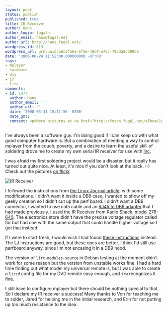 ```yaml
---
layout: post
status: publish
published: true
title: IR Receiver
author: Hans
author_login: fugalh
author_email: hans@fugal.net
author_url: http://hans.fugal.net/
wordpress_id: 613
wordpress_url: urn:uuid:5dc2f56e-5f56-40c4-a75c-79bda8cd09da
date: '2006-06-24 11:52:00.000000000 -07:00'
tags:
- mplayer
- hardware
- diy
- ir
- lirc
comments:
- id: 1477
  author: Hans
  author_email: ''
  author_url: ''
  date: '2008-03-31 15:11:56 -0700'
  date_gmt: ''
  content: <p>More pictures at <a href="http://foton.fugal.net/album/18" rel="nofollow">http://foton.fugal.net/album/18</a></p>
---
```

<p>I've always been a software guy. I'm doing good if I can keep up with what good
computer hardware is. But a combination of needing a way to control mplayer
from the couch, poverty, and a desire to learn the useful skill of soldering
drove me to create my own serial IR receiver for use with
<a href="http://lirc.org">lirc</a>.</p>

<p>I was afraid my first soldering project would be a disaster, but it really has
turned out quite nice. At least, it's nice if you don't look at the back. :-)
Check out the pictures <a href="http://flickr.com/photos/fugalh/sets/72157594175920213/">on
flickr</a>.</p>

<p><img src="http://static.flickr.com/56/173915310_fbe9801bb8_m.jpg" alt="IR Receiver"/></p>

<p>I followed the instructions from <a href="http://www.linuxjournal.com/article/8811">the Linux Journal
article</a>, with some modifications. I
didn't want it inside a DB9 case, I wanted to show off my geeky creation so I
didn't cut up the perf board. I didn't want a DB9 connector, I wanted to use
cat5 cable and an <a href="http://www.ossmann.com/5-in-1.html">RJ45 to DB9 adapter</a>
that I had made previously. I used the IR Receiver from Radio Shack, <a href="http://www.radioshack.com/product/index.jsp?productId=2049727&amp;cp=&amp;origkw=infrared&amp;kw=infrared&amp;parentPage=search">model
276-640</a>.
The electronics store didn't have the precise voltage regulator called for but
had one with the same output that could handle higher voltage so I got that
instead. </p>

<p>If I were to start fresh, I would wish I had found <a href="http://lnx.manoweb.com/lirc/?partType=section&amp;partName=introduction">these
instructions</a>
instead. The LJ instructions are good, but these ones are better. I think I'd
still use perfboard anyway, since I'm not encasing it in a DB9 hood. </p>

<p>The version of <code>lirc-modules-source</code> in Debian testing at the moment didn't
work for some reason but the version from unstable works fine. I had a hard
time finding out what model my universal remote is, but I was able to create a
<code>lircd</code> config file for my DVD remote easy enough, and <code>irw</code> recognizes it
fine. </p>

<p>I still have to configure mplayer but there should be nothing special to that.
So I declare my IR receiver a success! Many thanks to Von for teaching me to
solder, Jared for helping me in the initial research, and Erin for not putting
up too much resistance to the idea.</p>
